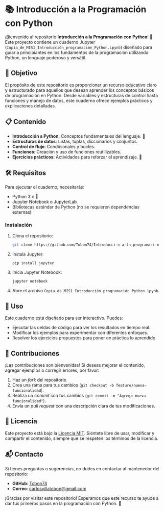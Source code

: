 
# 📚 Introducción a la Programación con Python

¡Bienvenido al repositorio **Introducción a la Programación con Python**! 🚀 Este proyecto contiene un cuaderno Jupyter (`Copia_de_MIS1_Introducción_programación_Python.ipynb`) diseñado para guiar a principiantes en los fundamentos de la programación utilizando Python, un lenguaje poderoso y versátil. 

## 🎯 Objetivo
El propósito de este repositorio es proporcionar un recurso educativo claro y estructurado para aquellos que desean aprender los conceptos básicos de programación en Python. Desde variables y estructuras de control hasta funciones y manejo de datos, este cuaderno ofrece ejemplos prácticos y explicaciones detalladas.

## 📋 Contenido
- **Introducción a Python**: Conceptos fundamentales del lenguaje. 🐍
- **Estructuras de datos**: Listas, tuplas, diccionarios y conjuntos.
- **Control de flujo**: Condicionales y bucles.
- **Funciones**: Creación y uso de funciones reutilizables.
- **Ejercicios prácticos**: Actividades para reforzar el aprendizaje. 📝

## 🛠️ Requisitos
Para ejecutar el cuaderno, necesitarás:
- Python 3.x 🐍
- Jupyter Notebook o JupyterLab
- Bibliotecas estándar de Python (no se requieren dependencias externas)

### Instalación
1. Clona el repositorio:
   ```bash
   git clone https://github.com/Tobon74/Introducci-n-a-la-programaci-n-con-Python.git
   ```
2. Instala Jupyter:
   ```bash
   pip install jupyter
   ```
3. Inicia Jupyter Notebook:
   ```bash
   jupyter notebook
   ```
4. Abre el archivo `Copia_de_MIS1_Introducción_programación_Python.ipynb`.

## 🚀 Uso
Este cuaderno está diseñado para ser interactivo. Puedes:
- Ejecutar las celdas de código para ver los resultados en tiempo real.
- Modificar los ejemplos para experimentar con diferentes enfoques.
- Resolver los ejercicios propuestos para poner en práctica lo aprendido.

## 🤝 Contribuciones
¡Las contribuciones son bienvenidas! Si deseas mejorar el contenido, agregar ejemplos o corregir errores, por favor:
1. Haz un *fork* del repositorio.
2. Crea una rama para tus cambios (`git checkout -b feature/nueva-funcionalidad`).
3. Realiza un *commit* con tus cambios (`git commit -m "Agrega nueva funcionalidad"`).
4. Envía un *pull request* con una descripción clara de tus modificaciones.

## 📜 Licencia
Este proyecto está bajo la [Licencia MIT](LICENSE). Siéntete libre de usar, modificar y compartir el contenido, siempre que se respeten los términos de la licencia.

## 📬 Contacto
Si tienes preguntas o sugerencias, no dudes en contactar al mantenedor del repositorio:
- **GitHub**: [Tobon74](https://github.com/Tobon74)
- **Correo**: carlosvillatobon@gmail.com

¡Gracias por visitar este repositorio! Esperamos que este recurso te ayude a dar tus primeros pasos en la programación con Python. 🌟



